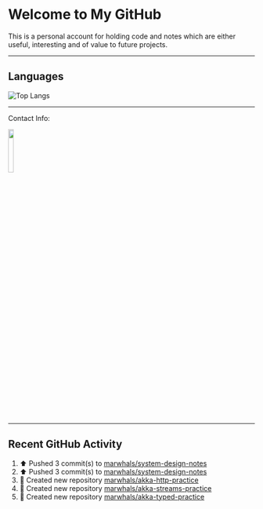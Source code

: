 # Welcome to My GitHub

This is a personal account for holding code and notes which are either useful, interesting and of value to future projects.

---
## Languages

![Top Langs](https://github-readme-stats.vercel.app/api/top-langs/?username=marwhals&layout=compact&bg_color=282c34&text_color=ffffff&title_color=ff5733)
 
---
Contact Info:

<a href="https://www.linkedin.com/in/marjanmubarok/">
  <img src="https://upload.wikimedia.org/wikipedia/commons/0/01/LinkedIn_Logo.svg" width="15%">
</a>

---

## Recent GitHub Activity

<!--RECENT_ACTIVITY:start-->
1. ⬆️ Pushed 3 commit(s) to [marwhals/system-design-notes](https://github.com/marwhals/system-design-notes)<br>
2. ⬆️ Pushed 3 commit(s) to [marwhals/system-design-notes](https://github.com/marwhals/system-design-notes)<br>
3. 📔 Created new repository [marwhals/akka-http-practice](https://github.com/marwhals/akka-http-practice)<br>
4. 📔 Created new repository [marwhals/akka-streams-practice](https://github.com/marwhals/akka-streams-practice)<br>
5. 📔 Created new repository [marwhals/akka-typed-practice](https://github.com/marwhals/akka-typed-practice)<br>
<!--RECENT_ACTIVITY:end-->

